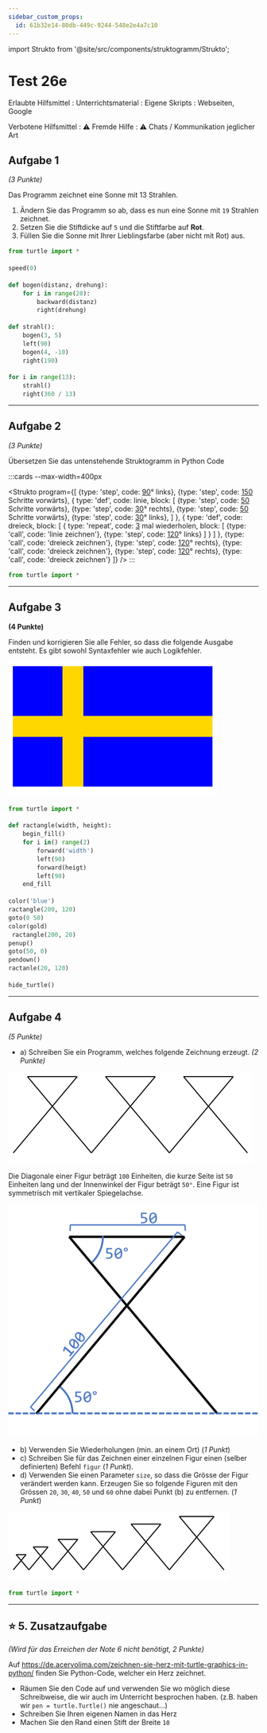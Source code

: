 ```yaml
---
sidebar_custom_props:
  id: 61b32e14-80db-449c-9244-548e2e4a7c10
---
```

import Strukto from '@site/src/components/struktogramm/Strukto';

# Test 26e

Erlaubte Hilfsmittel
: Unterrichtsmaterial
: Eigene Skripts
: Webseiten, Google

Verbotene Hilfsmittel
: ⚠️ Fremde Hilfe
: ⚠️ Chats / Kommunikation jeglicher Art


<Solution webKey="50619fbd-2a82-4608-bd1b-b04a251ef4f6" title="Testfragen" open>

## Aufgabe 1
*(3 Punkte)*

Das Programm zeichnet eine Sonne mit 13 Strahlen.
1. Ändern Sie das Programm so ab, dass es nun eine Sonne mit `19` Strahlen zeichnet.
2. Setzen Sie die Stiftdicke auf `5` und die Stiftfarbe auf **Rot**.
3. Füllen Sie die Sonne mit Ihrer Lieblingsfarbe (aber nicht mit Rot) aus.

```py live_py title=aufgabe1.py id=bc26c5ea-c372-41ed-93bb-66b5059cb5c6 versioned
from turtle import *

speed(0)

def bogen(distanz, drehung):
    for i in range(20):
        backward(distanz)
        right(drehung)

def strahl():
    bogen(3, 5)
    left(90)
    bogen(4, -10)
    right(190)

for i in range(13):
    strahl()
    right(360 / 13)
```

---

## Aufgabe 2
*(3 Punkte)*

Übersetzen Sie das untenstehende Struktogramm in Python Code

:::cards --max-width=400px

<Strukto program={[
    {type: 'step', code: <span><u>90</u>° links</span>},
    {type: 'step', code: <span><u>150</u> Schritte vorwärts</span>},
    {
        type: 'def', 
        code: <span>linie</span>,
        block: [
            {type: 'step', code: <span><u>50</u> Schritte vorwärts</span>},
            {type: 'step', code: <span><u>30</u>° rechts</span>},
            {type: 'step', code: <span><u>50</u> Schritte vorwärts</span>},
            {type: 'step', code: <span><u>30</u>° links</span>},
        ]
    },
    {
        type: 'def', 
        code: <span>dreieck</span>,
        block: [
            {
                type: 'repeat', 
                code: <span><u>3</u> mal wiederholen</span>,
                block: [
                    {type: 'call', code: 'linie zeichnen'},
                    {type: 'step', code: <span><u>120</u>° links</span>}
                ]
            }
        ]
    },
    {type: 'call', code: 'dreieck zeichnen'},
    {type: 'step', code: <span><u>120</u>° rechts</span>},
    {type: 'call', code: 'dreieck zeichnen'},
    {type: 'step', code: <span><u>120</u>° rechts</span>},
    {type: 'call', code: 'dreieck zeichnen'}
]} />
:::

```py live_py title=aufgabe2.py versioned id=dcb14a5c-d510-40cf-ba1f-78a46e884742
from turtle import *
```

---

## Aufgabe 3
**(4 Punkte)**

Finden und korrigieren Sie alle Fehler, so dass die folgende Ausgabe entsteht. Es gibt sowohl Syntaxfehler wie auch Logikfehler.

![Schwedische Flagge](images/sweden.svg)

```py live_py title=aufgabe3.py id=94c8484d-c060-4c28-b489-9874f06cf0d8 versioned
from turtle import *

def ractangle(width, height):
    begin_fill()
    for i in() range(2)
        forward('width')
        left(90)
        forward(heigt)
        left(90)
    end_fill

color('blue')
ractangle(200, 120)
goto(0 50)
color(gold)
 ractangle(200, 20)
penup()
goto(50, 0)
pendown()
ractanle(20, 120)

hide_turtle()
```
---

## Aufgabe 4
*(5 Punkte)*

- a) Schreiben Sie ein Programm, welches folgende Zeichnung erzeugt. *(2 Punkte)*

![Figuren](images/figuren.svg)

Die Diagonale einer Figur beträgt `100` Einheiten, die kurze Seite ist `50` Einheiten lang und der Innenwinkel der Figur beträgt `50°`. Eine Figur ist symmetrisch mit vertikaler Spiegelachse.

![Eine Figur --width=200px](images/ghost-dimensions.png)

- b) Verwenden Sie Wiederholungen (min. an einem Ort) (*1 Punkt*)
- c) Schreiben Sie für das Zeichnen einer einzelnen Figur einen (selber definierten) Befehl `figur` (*1 Punkt*).
- d) Verwenden Sie einen Parameter `size`, so dass die Grösse der Figur verändert werden kann. Erzeugen Sie so folgende Figuren mit den Grössen `20`, `30`, `40`, `50` und `60` ohne dabei Punkt (b) zu entfernen. (*1 Punkt*)

![--width=800px](images/increasing-figs.svg)

```py live_py title=aufgabe4.py versioned id=42125786-9de4-422b-b376-42c08fda7ed1
from turtle import *
```

---

## ⭐ 5. Zusatzaufgabe
*(Wird für das Erreichen der Note 6 nicht benötigt, 2 Punkte)*

Auf https://de.acervolima.com/zeichnen-sie-herz-mit-turtle-graphics-in-python/ finden Sie Python-Code, welcher ein Herz zeichnet.

- Räumen Sie den Code auf und verwenden Sie wo möglich diese Schreibweise, die wir auch im Unterricht besprochen haben. (z.B. haben wir `pen = turtle.Turtle()` nie angeschaut...)
- Schreiben Sie Ihren eigenen Namen in das Herz
- Machen Sie den Rand einen Stift der Breite `10` 

```py live_py title=zusatzaufgabe.py id=69f6f8dd-b21e-45df-bde9-6d0acd9baa65 versioned

```

</Solution>
